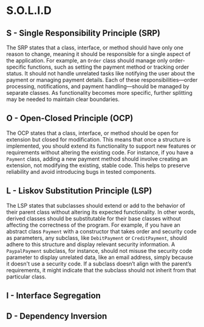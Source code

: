 # S.O.L.I.D

## S - Single Responsibility Principle (SRP)

The SRP states that a class, interface, or method should have only one reason to change, meaning it should be responsible for a single aspect of the application. For example, an `Order` class should manage only order-specific functions, such as setting the payment method or tracking order status. It should not handle unrelated tasks like notifying the user about the payment or managing payment details. Each of these responsibilities—order processing, notifications, and payment handling—should be managed by separate classes. As functionality becomes more specific, further splitting may be needed to maintain clear boundaries.

## O - Open-Closed Principle (OCP)

The OCP states that a class, interface, or method should be open for extension but closed for modification. This means that once a structure is implemented, you should extend its functionality to support new features or requirements without altering the existing code. For instance, if you have a `Payment` class, adding a new payment method should involve creating an extension, not modifying the existing, stable code. This helps to preserve reliability and avoid introducing bugs in tested components.

## L - Liskov Substitution Principle (LSP)

The LSP states that subclasses should extend or add to the behavior of their parent class without altering its expected functionality. In other words, derived classes should be substitutable for their base classes without affecting the correctness of the program. For example, if you have an abstract class `Payment` with a constructor that takes order and security code as parameters, any subclass, like `DebitPayment` or `CreditPayment`, should adhere to this structure and display relevant security information. A `PaypalPayment` subclass, for instance, should not misuse the security code parameter to display unrelated data, like an email address, simply because it doesn't use a security code. If a subclass doesn’t align with the parent’s requirements, it might indicate that the subclass should not inherit from that particular class.

## I - Interface Segregation

## D - Dependency Inversion